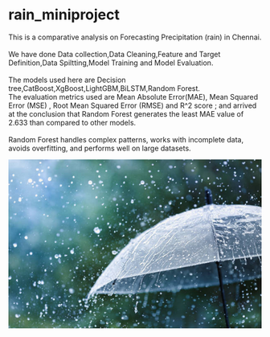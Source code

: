 # rain_miniproject
This is a comparative analysis on  Forecasting Precipitation (rain) in Chennai.
<br><br>
We have done Data collection,Data Cleaning,Feature and Target Definition,Data Spiltting,Model Training and Model Evaluation.
<br><br>
The models used here are Decision tree,CatBoost,XgBoost,LightGBM,BiLSTM,Random Forest.
<br>The evaluation metrics used are Mean Absolute Error(MAE), Mean Squared Error (MSE)
, Root Mean Squared Error (RMSE) and R^2 score ; and arrived at the conclusion that Random Forest generates the least MAE value of 2.633 than compared to other models.
<br><br>
Random Forest handles complex patterns, works with incomplete data, avoids overfitting, and performs well on large datasets.


<img src="istockphoto-1257951336-612x612.jpg">
    
